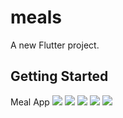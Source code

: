 # meals

A new Flutter project.

## Getting Started
Meal App 
![](ScreenShots/Screenshot_2023-07-01-16-45-54.png)                                              ![](ScreenShots/Screenshot_2023-07-01-16-46-21.png)
![](ScreenShots/Screenshot_2023-07-01-16-46-35.png)                                              ![](ScreenShots/Screenshot_2023-07-01-16-46-43.png)
![](ScreenShots/Screenshot_2023-07-01-16-46-52.png)
